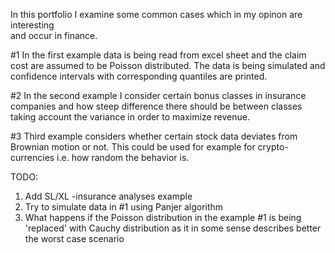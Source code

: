 
 In this portfolio I examine some common cases which in my opinon are interesting   
 and occur in finance.                                                      


#1 In the first example data is being read from excel sheet and the claim cost are assumed 
to be Poisson distributed. The data is being simulated and confidence intervals with corresponding 
quantiles are printed.

#2 In the second example I consider certain bonus classes in insurance companies and how steep difference 
there should be between classes taking account the variance in order to maximize revenue.

#3 Third example considers whether certain stock data deviates from Brownian motion or not.
This could be used for example for crypto-currencies i.e. how random the behavior is.


TODO:  

1) Add SL/XL -insurance analyses example
2) Try to simulate data in #1 using Panjer algorithm
3) What happens if the Poisson distribution in the example #1 is being 'replaced' with Cauchy distribution
as it in some sense describes better the worst case scenario 



